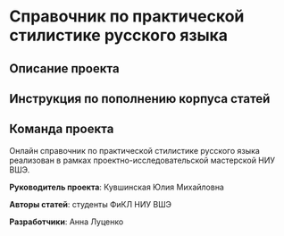 # Справочник по практической стилистике русского языка

## Описание проекта

## Инструкция по пополнению корпуса статей

## Команда проекта
Онлайн справочник по практической стилистике русского языка реализован в рамках проектно-исследовательской мастерской НИУ ВШЭ.

**Руководитель проекта**: Кувшинская Юлия Михайловна

**Авторы статей**: студенты ФиКЛ НИУ ВШЭ

**Разработчики**: Анна Луценко
